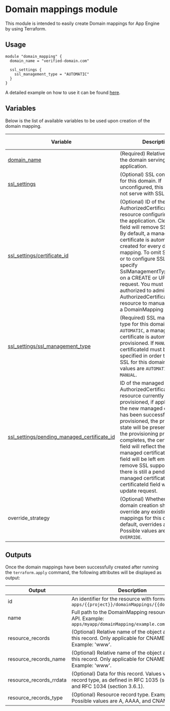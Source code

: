 # Domain mappings module

This module is intended to easily create Domain mappings for App Engine by using Terraform.

## Usage

```
module "domain_mapping" {
  domain_name = "verified-domain.com"

  ssl_settings {
    ssl_management_type = "AUTOMATIC"
  }
}
```

A detailed example on how to use it can be found [here](../examples/).

## Variables

Below is the list of available variables to be used upon creation of the domain mapping.

| Variable | Description | Default value|
| --- | --- | -- |
| [domain_name](https://cloud.google.com/appengine/docs/admin-api/reference/rest/v1/apps.domainMappings#DomainMapping.FIELDS.name) | (Required) Relative name of the domain serving the application. | -- |
| [ssl_settings](https://cloud.google.com/appengine/docs/admin-api/reference/rest/v1/apps.domainMappings#SslSettings) | (Optional) SSL configuration for this domain. If unconfigured, this domain will not serve with SSL. | -- |
| [ssl_settings/certificate_id](https://cloud.google.com/appengine/docs/admin-api/reference/rest/v1/apps.domainMappings#SslSettings.FIELDS.certificate_id) | (Optional) ID of the AuthorizedCertificate resource configuring SSL for the application. Clearing this field will remove SSL support. By default, a managed certificate is automatically created for every domain mapping. To omit SSL support or to configure SSL manually, specify SslManagementType.MANUAL on a CREATE or UPDATE request. You must be authorized to administer the AuthorizedCertificate resource to manually map it to a DomainMapping resource. | -- |
| [ssl_settings/ssl_management_type](https://cloud.google.com/appengine/docs/admin-api/reference/rest/v1/apps.domainMappings#sslmanagementtype) | (Required) SSL management type for this domain. If `AUTOMATIC`, a managed certificate is automatically provisioned. If `MANUAL`, certificateId must be manually specified in order to configure SSL for this domain. Possible values are `AUTOMATIC` and `MANUAL`. | -- |
| [ssl_settings/pending_managed_certificate_id](https://cloud.google.com/appengine/docs/admin-api/reference/rest/v1/apps.domainMappings#SslSettings.FIELDS.pending_managed_certificate_id) | ID of the managed AuthorizedCertificate resource currently being provisioned, if applicable. Until the new managed certificate has been successfully provisioned, the previous SSL state will be preserved. Once the provisioning process completes, the certificateId field will reflect the new managed certificate and this field will be left empty. To remove SSL support while there is still a pending managed certificate, clear the certificateId field with an update request. | -- |
| override_strategy | (Optional) Whether the domain creation should override any existing mappings for this domain. By default, overrides are rejected. Possible values are `STRICT` and `OVERRIDE`. | -- |


## Outputs

Once the domain mappings have been successfully created after running the `terraform.apply` command, the following attributes will be displayed as output:

| Output | Description |
| --- | --- |
| id | An identifier for the resource with format `apps/{{project}}/domainMappings/{{domain_name}}` |
| name | Full path to the DomainMapping resource in the API. Example: `apps/myapp/domainMapping/example.com` |
| resource_records | (Optional) Relative name of the object affected by this record. Only applicable for CNAME records. Example: 'www'. |
| resource_records_name | (Optional) Relative name of the object affected by this record. Only applicable for CNAME records. Example: 'www'. |
| resource_records_rrdata | (Optional) Data for this record. Values vary by record type, as defined in RFC 1035 (section 5) and RFC 1034 (section 3.6.1). |
| resource_records_type | (Optional) Resource record type. Example: AAAA. Possible values are A, AAAA, and CNAME. |
